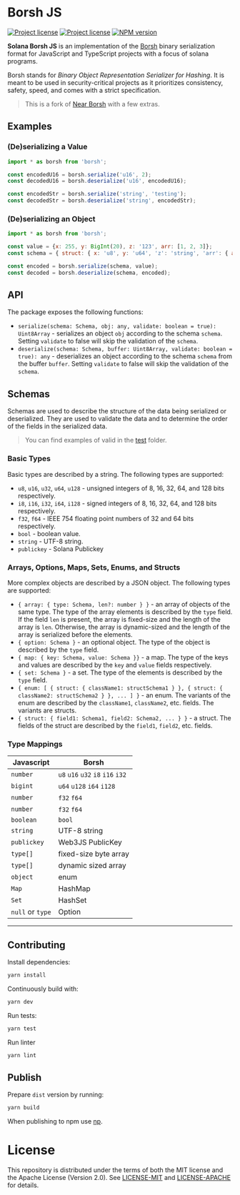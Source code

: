 # Borsh JS

[![Project license](https://img.shields.io/badge/license-Apache2.0-blue.svg)](https://opensource.org/licenses/Apache-2.0)
[![Project license](https://img.shields.io/badge/license-MIT-blue.svg)](https://opensource.org/licenses/MIT)
[![NPM version](https://img.shields.io/npm/v/borsh.svg?style=flat-square)](https://npmjs.com/borsh)
<!-- [![Size on NPM](https://img.shields.io/bundlephobia/minzip/borsh.svg?style=flat-square)](https://npmjs.com/borsh) -->

**Solana Borsh JS** is an implementation of the [Borsh] binary serialization format for
JavaScript and TypeScript projects with a focus of solana programs.

Borsh stands for _Binary Object Representation Serializer for Hashing_. It is meant to be used in security-critical projects as it prioritizes consistency, safety, speed, and comes with a strict specification.

> This is a fork of [Near Borsh](https://github.com/near/borsh-js) with a few extras.

## Examples

### (De)serializing a Value
```javascript
import * as borsh from 'borsh';

const encodedU16 = borsh.serialize('u16', 2);
const decodedU16 = borsh.deserialize('u16', encodedU16);

const encodedStr = borsh.serialize('string', 'testing');
const decodedStr = borsh.deserialize('string', encodedStr);
```

### (De)serializing an Object
```javascript
import * as borsh from 'borsh';

const value = {x: 255, y: BigInt(20), z: '123', arr: [1, 2, 3]};
const schema = { struct: { x: 'u8', y: 'u64', 'z': 'string', 'arr': { array: { type: 'u8' }}}};

const encoded = borsh.serialize(schema, value);
const decoded = borsh.deserialize(schema, encoded);
```

## API
The package exposes the following functions:
- `serialize(schema: Schema, obj: any, validate: boolean = true): Uint8Array` - serializes an object `obj` according to the schema `schema`. Setting `validate` to false will skip the validation of the `schema`.
- `deserialize(schema: Schema, buffer: Uint8Array, validate: boolean = true): any` - deserializes an object according to the schema `schema` from the buffer `buffer`. Setting `validate` to false will skip the validation of the `schema`.

## Schemas
Schemas are used to describe the structure of the data being serialized or deserialized. They are used to
validate the data and to determine the order of the fields in the serialized data.

> You can find examples of valid in the [test](./borsh-ts/test/utils.test.js) folder.

### Basic Types
Basic types are described by a string. The following types are supported:
- `u8`, `u16`, `u32`, `u64`, `u128` - unsigned integers of 8, 16, 32, 64, and 128 bits respectively.
- `i8`, `i16`, `i32`, `i64`, `i128` - signed integers of 8, 16, 32, 64, and 128 bits respectively.
- `f32`, `f64` - IEEE 754 floating point numbers of 32 and 64 bits respectively.
- `bool` - boolean value.
- `string` - UTF-8 string.
- `publickey` - Solana Publickey

### Arrays, Options, Maps, Sets, Enums, and Structs
More complex objects are described by a JSON object. The following types are supported:
- `{ array: { type: Schema, len?: number } }` - an array of objects of the same type. The type of the array elements is described by the `type` field. If the field `len` is present, the array is fixed-size and the length of the array is `len`. Otherwise, the array is dynamic-sized and the length of the array is serialized before the elements.
- `{ option: Schema }` - an optional object. The type of the object is described by the `type` field.
- `{ map: { key: Schema, value: Schema }}` - a map. The type of the keys and values are described by the `key` and `value` fields respectively.
- `{ set: Schema }` - a set. The type of the elements is described by the `type` field.
- `{ enum: [ { struct: { className1: structSchema1 } }, { struct: { className2: structSchema2 } }, ... ] }` - an enum. The variants of the enum are described by the `className1`, `className2`, etc. fields. The variants are structs.
- `{ struct: { field1: Schema1, field2: Schema2, ... } }` - a struct. The fields of the struct are described by the `field1`, `field2`, etc. fields.

### Type Mappings

| Javascript       | Borsh                             |
|------------------|-----------------------------------|
| `number`         | `u8` `u16` `u32` `i8` `i16` `i32` |
| `bigint`         | `u64` `u128` `i64` `i128`         |
| `number`         | `f32` `f64`                       |
| `number`         | `f32` `f64`                       |
| `boolean`        | `bool`                            |
| `string`         | UTF-8 string                      |
| `publickey`      | Web3JS PublicKey                  |
| `type[]`         | fixed-size byte array             |
| `type[]`         | dynamic sized array               |
| `object`         | enum                              |
| `Map`            | HashMap                           |
| `Set`            | HashSet                           |
| `null` or `type` | Option                            |


---

## Contributing

Install dependencies:
```bash
yarn install
```

Continuously build with:
```bash
yarn dev
```

Run tests:
```bash
yarn test
```

Run linter
```bash
yarn lint
```
## Publish

Prepare `dist` version by running:
```bash
yarn build
```

When publishing to npm use [np](https://github.com/sindresorhus/np).

# License
This repository is distributed under the terms of both the MIT license and the Apache License (Version 2.0).
See [LICENSE-MIT](LICENSE-MIT.txt) and [LICENSE-APACHE](LICENSE-APACHE) for details.

[Borsh]:          https://borsh.io

